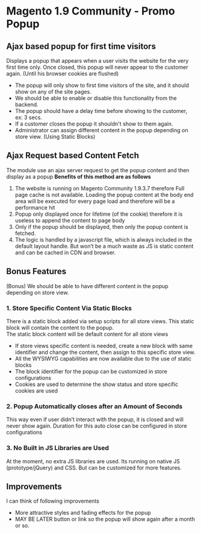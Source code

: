 
# Magento 1.9 Community - Promo Popup
## Ajax based popup for first time visitors

Displays a popup that appears when a user visits the website for the very first time only.
Once closed, this popup will never appear to the customer again. (Until his browser cookies are flushed)

- The popup will only show to first time visitors of the site, and it should show on any of the site
pages.
- We should be able to enable or disable this functionality from the backend.
- The popup should have a delay time before showing to the customer, ex: 3 secs.
- If a customer closes the popup it shouldn't show to them again.
- Administrator can assign different content in the popup depending on store view. (Using Static Blocks)

## Ajax Request based Content Fetch
The module use an ajax server request to get the popup content and then display as a popup
**Benefits of this method are as follows**
1. The website is running on Magento Community 1.9.3.7 therefore Full page cache is not
available. Loading the popup content at the body end area will be executed for every
page load and therefore will be a performance hit
2. Popup only displayed once for lifetime (of the cookie) therefore it is useless to append
the content to page body
3. Only if the popup should be displayed, then only the popup content is fetched.
4. The logic is handled by a javascript file, which is always included in the default layout
handle. But won’t be a much waste as JS is static content and can be cached in CDN and
browser.

## Bonus Features
(Bonus) We should be able to have different content in the popup depending on store view.

### 1. Store Specific Content Via Static Blocks

There is a static block added via setup scripts for all store views. This static block will contain the content to the popup.  
The static block content will be default content for all store views

- If store views specific content is needed, create a new block with same identifier and change the content, then assign to this specific store view.
- All the WYSIWYG capabilities are now available due to the use of static blocks
- The block identifier for the popup can be customized in store configurations
- Cookies are used to determine the show status and store specific cookies are used

### 2. Popup Automatically closes after an Amount of Seconds
This way even if user didn’t interact with the popup, it is closed and will never show again. Duration for this auto close can be configured in store configurations

### 3. No Built in JS  Libraries are Used
At the moment, no extra JS libraries are used. Its running on native JS (prototype/jQuery) and CSS. But can be customized for more features.

## Improvements
I can think of following improvements
- More attractive styles and fading effects for the popup
- MAY BE LATER button or link so the popup will show again after a month or so.
